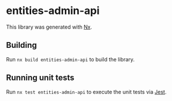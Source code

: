 # entities-admin-api

This library was generated with [Nx](https://nx.dev).

## Building

Run `nx build entities-admin-api` to build the library.

## Running unit tests

Run `nx test entities-admin-api` to execute the unit tests via [Jest](https://jestjs.io).
